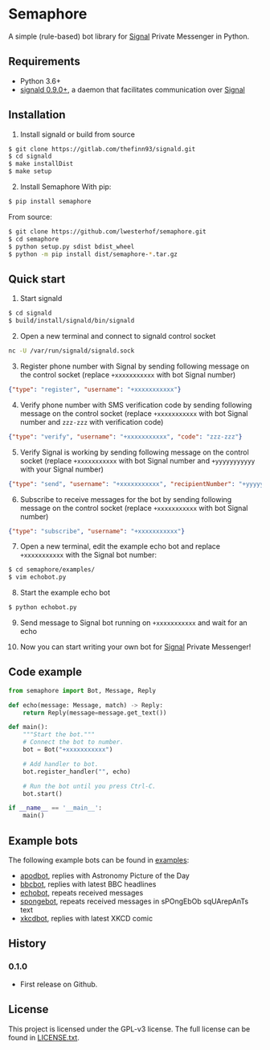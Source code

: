 # Semaphore
A simple (rule-based) bot library for [Signal](https://signal.org/) Private Messenger in Python.

## Requirements
- Python 3.6+
- [signald 0.9.0+](https://gitlab.com/thefinn93/signald), a daemon that facilitates communication over [Signal](https://signal.org/)

## Installation
1. Install signald or build from source
```bash
$ git clone https://gitlab.com/thefinn93/signald.git
$ cd signald
$ make installDist
$ make setup
```

2. Install Semaphore
With pip:
```bash
$ pip install semaphore
```
From source:
```bash
$ git clone https://github.com/lwesterhof/semaphore.git
$ cd semaphore
$ python setup.py sdist bdist_wheel
$ python -m pip install dist/semaphore-*.tar.gz
```

## Quick start

1. Start signald
```bash
$ cd signald
$ build/install/signald/bin/signald
```

2. Open a new terminal and connect to signald control socket
```bash
nc -U /var/run/signald/signald.sock
```

3. Register phone number with Signal by sending following message on the control socket (replace `+xxxxxxxxxxx` with bot Signal number)
```json
{"type": "register", "username": "+xxxxxxxxxxx"}
```

4. Verify phone number with SMS verification code by sending following message on the control socket (replace `+xxxxxxxxxxx` with bot Signal number and `zzz-zzz` with verification code)
```json
{"type": "verify", "username": "+xxxxxxxxxxx", "code": "zzz-zzz"}
```

5. Verify Signal is working by sending following message on the control socket (replace `+xxxxxxxxxxx` with bot Signal number and `+yyyyyyyyyyy` with your Signal number)
```json
{"type": "send", "username": "+xxxxxxxxxxx", "recipientNumber": "+yyyyyyyyyyy", "messageBody": "Hello world"}
```

6. Subscribe to receive messages for the bot by sending following message on the control socket (replace `+xxxxxxxxxxx` with bot Signal number)
```json
{"type": "subscribe", "username": "+xxxxxxxxxxx"}
```

7. Open a new terminal, edit the example echo bot and replace `+xxxxxxxxxxx` with the Signal bot number:
```bash
$ cd semaphore/examples/
$ vim echobot.py
```

8. Start the example echo bot
```bash
$ python echobot.py
```

9. Send message to Signal bot running on `+xxxxxxxxxxx` and wait for an echo

10. Now you can start writing your own bot for [Signal](https://signal.org/) Private Messenger!

## Code example
```python
from semaphore import Bot, Message, Reply

def echo(message: Message, match) -> Reply:
    return Reply(message=message.get_text())

def main():
    """Start the bot."""
    # Connect the bot to number.
    bot = Bot("+xxxxxxxxxxx")

    # Add handler to bot.
    bot.register_handler("", echo)

    # Run the bot until you press Ctrl-C.
    bot.start()

if __name__ == '__main__':
    main()
```

## Example bots
The following example bots can be found in [examples](examples):
- [apodbot](examples/apodbot.py), replies with Astronomy Picture of the Day
- [bbcbot](examples/bbcbot.py), replies with latest BBC headlines
- [echobot](examples/echobot.py), repeats received messages
- [spongebot](examples/spongebot.py), repeats received messages in sPOngEbOb sqUArepAnTs text
- [xkcdbot](examples/xkcdbot.py), replies with latest XKCD comic

## History
### 0.1.0
* First release on Github.

## License
This project is licensed under the GPL-v3 license.
The full license can be found in [LICENSE.txt](LICENSE.txt).

